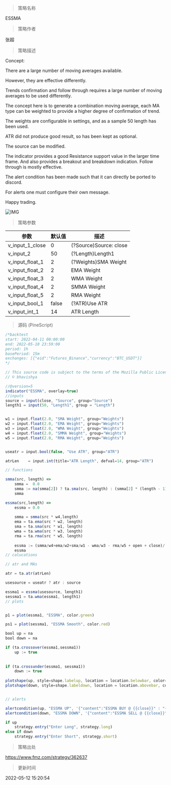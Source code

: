 
> 策略名称

ESSMA

> 策略作者

张超

> 策略描述

Concept:

There are a large number of moving averages available.

However, they are effective differently.

Trends confirmation and follow through requires a large number of moving averages to be used differently.

The concept here is to generate a combination moving average, each MA type can be weighted to provide a higher degree of confirmation of trend.

The weights are configurable in settings, and as a sample 50 length has been used.

ATR did not produce good result, so has been kept as optional.

The source can be modified.


The indicator provides a good Resistance support value in the larger time frame. And also provides a breakout and breakdown indication. Follow through is mostly effective.

The alert condition has been made such that it can directly be ported to discord.

For alerts one must configure their own message.

Happy trading.

 ![IMG](https://www.fmz.com/upload/asset/1c0cc53861912eb84cc.png) 

> 策略参数



|参数|默认值|描述|
|----|----|----|
|v_input_1_close|0|(?Source)Source: close|high|low|open|hl2|hlc3|hlcc4|ohlc4|
|v_input_2|50|(?Length)Length1|
|v_input_float_1|2|(?Weights)SMA Weight|
|v_input_float_2|2|EMA Weight|
|v_input_float_3|2|WMA Weight|
|v_input_float_4|2|SMMA Weight|
|v_input_float_5|2|RMA Weight|
|v_input_bool_1|false|(?ATR)Use ATR|
|v_input_int_1|14|ATR Length|


> 源码 (PineScript)

``` javascript
/*backtest
start: 2022-04-11 00:00:00
end: 2022-05-10 23:59:00
period: 1h
basePeriod: 15m
exchanges: [{"eid":"Futures_Binance","currency":"BTC_USDT"}]
*/

// This source code is subject to the terms of the Mozilla Public License 2.0 at https://mozilla.org/MPL/2.0/
// © bhavishya

//@version=5
indicator("ESSMA", overlay=true)
//inputs
source = input(close, "Source", group="Source")
length1 = input(50, "Length1", group = "Length")


w1 = input.float(2.0, "SMA Weight", group="Weights")
w2 = input.float(2.0, "EMA Weight", group="Weights")
w3 = input.float(2.0, "WMA Weight", group="Weights")
w4 = input.float(2.0, "SMMA Weight", group="Weights")
w5 = input.float(2.0, "RMA Weight", group="Weights")


useatr = input.bool(false, "Use ATR", group="ATR")

atrLen    = input.int(title="ATR Length", defval=14, group="ATR")

// functions

smma(src, length) =>
	smma =  0.0
	smma := na(smma[2]) ? ta.sma(src, length) : (smma[2] * (length - 1) + src) / length
	smma

essma(src,length) => 
    essma = 0.0
    
    smma = smma(src * w4,length) 
    ema = ta.ema(src * w2, length) 
    sma = ta.sma(src * w1, length) 
    wma = ta.wma(src * w3, length) 
    rma = ta.rma(src * w5, length) 
    
    essma := (smma/w4+ema/w2+sma/w1 - wma/w3 - rma/w5 + open + close)/(3) 
    essma
// calucations

// atr and MAs

atr = ta.atr(atrLen)

usesource = useatr ? atr : source

essma1 = essma(usesource, length1)
sessma1 = ta.wma(essma1, length1)
// plots


p1 = plot(essma1, "ESSMA", color.green)

ps1 = plot(sessma1, "ESSMA Smooth", color.red)

bool up = na
bool down = na

if (ta.crossover(essma1,sessma1))
    up := true
    
    
if (ta.crossunder(essma1, sessma1))
    down := true
    
plotshape(up, style=shape.labelup, location = location.belowbar, color=color.lime, text="B", textcolor=color.black)
plotshape(down, style=shape.labeldown, location = location.abovebar, color=color.orange, text="S", textcolor=color.black)


// alerts

alertcondition(up, "ESSMA UP", '{"content":"ESSMA BUY @ {{close}}" : "{{ticker}} int : {{interval}} - essma : {{plot_0}} / sessma {{plot_1}}"}')
alertcondition(down, "ESSMA DOWN", '{"content":"ESSMA SELL @ {{close}}" : "{{ticker}} int : {{interval}} -  essma :{{plot_0}} /sessma : {{plot_1}}"}')

if up
    strategy.entry("Enter Long", strategy.long)
else if down
    strategy.entry("Enter Short", strategy.short)
```

> 策略出处

https://www.fmz.com/strategy/362637

> 更新时间

2022-05-12 15:20:54
